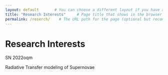 ```yaml
---
layout: default       # You can choose a different layout if you have a custom one
title: "Research Interests"     # Page title that shows in the browser
permalink: /reserch/    # The URL path for the page (optional but recommended)
---
```


# Research Interests

SN 2022oqm


Radiative Transfer modeling of Supernovae
